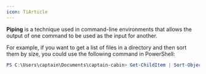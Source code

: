 ```yaml
---
icon: TiArticle
---
```

**Piping** is a technique used in command-line environments that allows the output of one command to be used as the input for another.

For example, if you want to get a list of files in a directory and then sort them by size, you could use the following command in PowerShell:

```powershell
PS C:\Users\captain\Documents\captain-cabin> Get-ChildItem | Sort-Object Length
```
